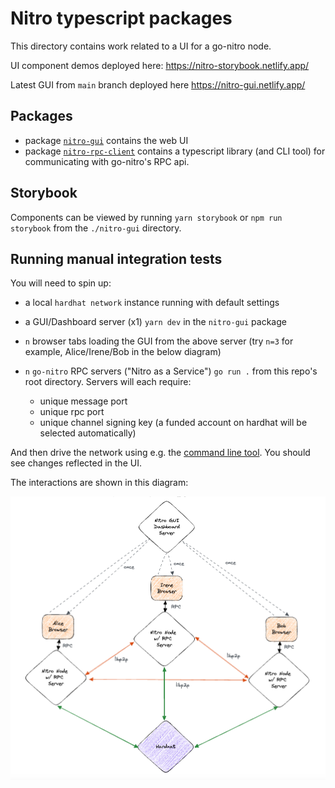 # Nitro typescript packages

This directory contains work related to a UI for a go-nitro node.

UI component demos deployed here: https://nitro-storybook.netlify.app/

Latest GUI from `main` branch deployed here https://nitro-gui.netlify.app/

## Packages

- package [`nitro-gui`](./nitro-gui) contains the web UI
- package [`nitro-rpc-client`](./nitro-rpc-client) contains a typescript library (and CLI tool) for communicating with go-nitro's RPC api.

## Storybook

Components can be viewed by running `yarn storybook` or `npm run storybook` from the `./nitro-gui` directory.

## Running manual integration tests

You will need to spin up:

- a local `hardhat network` instance running with default settings
- a GUI/Dashboard server (x1) `yarn dev` in the `nitro-gui` package
- `n` browser tabs loading the GUI from the above server (try `n=3` for example, Alice/Irene/Bob in the below diagram)
- `n` `go-nitro` RPC servers ("Nitro as a Service") `go run .` from this repo's root directory. Servers will each require:

  - unique message port
  - unique rpc port
  - unique channel signing key (a funded account on hardhat will be selected automatically)

And then drive the network using e.g. the [command line tool](./nitro-rpc-client). You should see changes reflected in the UI.

The interactions are shown in this diagram:

![Architecture](./architecture.png)
